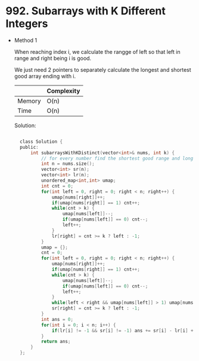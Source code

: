# 992. Subarrays with K Different Integers

- Method 1

  When reaching index i, we calculate the rangge of left so that left in range and right being i is good.

  We just need 2 pointers to separately calculate the longest and shortest good array ending with i.

  |        | Complexity |
  | ------ | ---------- |
  | Memory | O(n)       |
  | Time   | O(n)       |

  Solution:

  ```h

    class Solution {
    public:
        int subarraysWithKDistinct(vector<int>& nums, int k) {
            // for every number find the shortest good range and longest good range
            int n = nums.size();
            vector<int> sr(n);
            vector<int> lr(n);
            unordered_map<int,int> umap;
            int cnt = 0;
            for(int left = 0, right = 0; right < n; right++) {
                umap[nums[right]]++;
                if(umap[nums[right]] == 1) cnt++;
                while(cnt > k) {
                    umap[nums[left]]--;
                    if(umap[nums[left]] == 0) cnt--;
                    left++;
                }
                lr[right] = cnt >= k ? left : -1;
            }
            umap = {};
            cnt = 0;
            for(int left = 0, right = 0; right < n; right++) {
                umap[nums[right]]++;
                if(umap[nums[right]] == 1) cnt++;
                while(cnt > k) {
                    umap[nums[left]]--;
                    if(umap[nums[left]] == 0) cnt--;
                    left++;
                }
                while(left < right && umap[nums[left]] > 1) umap[nums[left++]]--;
                sr[right] = cnt >= k ? left : -1;
            }
            int ans = 0;
            for(int i = 0; i < n; i++) {
                if(lr[i] != -1 && sr[i] != -1) ans += sr[i] - lr[i] + 1;
            }
            return ans;
        }
    };

  ```

<!-- - Method 2

    This is another method.

    | |   Complexity  |
    | ----------- | ----------- |
    |  Memory     | O(n) |
    |      Time       |  O(n) |


    Solution:

    ``` h



    ```

- Additional Knowledge:

    Here are some additional knowledge.



<br> -->
